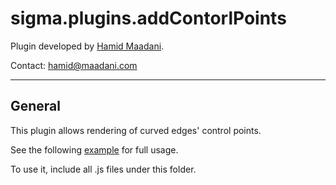 sigma.plugins.addContorlPoints
==================

Plugin developed by [Hamid Maadani](https://github.com/21stcaveman).

Contact: hamid@maadani.com

---
## General
This plugin allows rendering of curved edges' control points.

See the following [example](../../examples/add-control-points.html) for full usage.

To use it, include all .js files under this folder.
